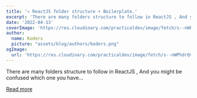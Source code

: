 ```yaml
---
title: '⚛️ ReactJS folder structure + Boilerplate.'
excerpt: 'There are many folders structure to follow in ReactJS , And you might be confused which one you have...'
date: '2022-04-13'
coverImage: 'https://res.cloudinary.com/practicaldev/image/fetch/s--nWPhdrQv--/c_imagga_scale,f_auto,fl_progressive,h_420,q_auto,w_1000/https://dev-to-uploads.s3.amazonaws.com/uploads/articles/2i71gwk7hnxvlyodzfc3.png'
author:
  name: Koders
  picture: "assets/blog/authors/koders.png"
ogImage:
  url: 'https://res.cloudinary.com/practicaldev/image/fetch/s--nWPhdrQv--/c_imagga_scale,f_auto,fl_progressive,h_420,q_auto,w_1000/https://dev-to-uploads.s3.amazonaws.com/uploads/articles/2i71gwk7hnxvlyodzfc3.png'
---
```


There are many folders structure to follow in ReactJS , And you might be confused which one you have...

[Read more](https://dev.to/yacouri/reactjs-folder-structure-boilerplate-155n)
